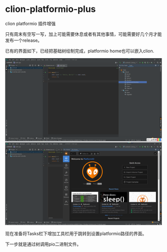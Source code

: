 # clion-platformio-plus
clion platformio 插件增强

只有周末有空写一写，加上可能需要休息或者有其他事情，可能需要好几个月才能发布一个release。

已有的界面如下，已经把基础树绘制完成，platformio home也可以嵌入clion.

<img src="./readme-resources/pioTask.png" alt="pio tasks">

<img src="./readme-resources/pioHome.png" alt="pio home">



现在准备将Tasks栏下增加工具栏用于跳转到设置platformio路径的界面。

下一步就是通过树调用pio二进制文件。